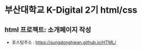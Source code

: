 # 부산대학교 K-Digital 2기 html/css
## html 프로젝트: 소개페이지 작성
+ 호스팅주소 : https://sungdonghwan.github.io/HTML/
